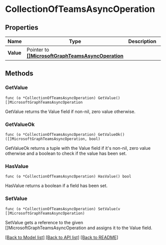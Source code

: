# CollectionOfTeamsAsyncOperation

## Properties

Name | Type | Description | Notes
------------ | ------------- | ------------- | -------------
**Value** | Pointer to [**[]MicrosoftGraphTeamsAsyncOperation**](microsoft.graph.teamsAsyncOperation.md) |  | [optional] 

## Methods

### GetValue

`func (o *CollectionOfTeamsAsyncOperation) GetValue() []MicrosoftGraphTeamsAsyncOperation`

GetValue returns the Value field if non-nil, zero value otherwise.

### GetValueOk

`func (o *CollectionOfTeamsAsyncOperation) GetValueOk() ([]MicrosoftGraphTeamsAsyncOperation, bool)`

GetValueOk returns a tuple with the Value field if it's non-nil, zero value otherwise
and a boolean to check if the value has been set.

### HasValue

`func (o *CollectionOfTeamsAsyncOperation) HasValue() bool`

HasValue returns a boolean if a field has been set.

### SetValue

`func (o *CollectionOfTeamsAsyncOperation) SetValue(v []MicrosoftGraphTeamsAsyncOperation)`

SetValue gets a reference to the given []MicrosoftGraphTeamsAsyncOperation and assigns it to the Value field.


[[Back to Model list]](../README.md#documentation-for-models) [[Back to API list]](../README.md#documentation-for-api-endpoints) [[Back to README]](../README.md)


